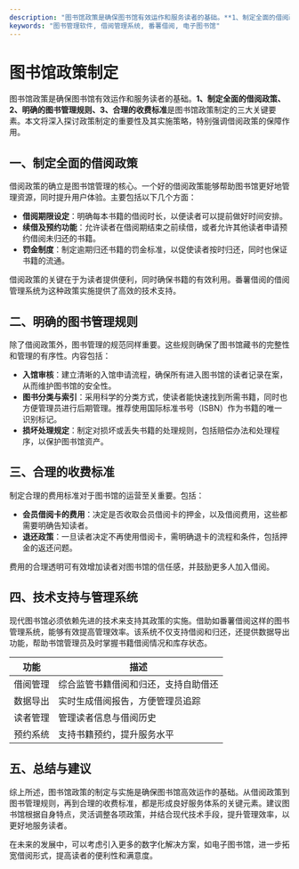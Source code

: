 ```yaml
---
description: "图书馆政策是确保图书馆有效运作和服务读者的基础。**1、制定全面的借阅政策、2、明确的图书管理规则、3、合理的收费标准**是图书馆政策制定的三大关键要素。本文将深入探讨政策制定的重要性及其实施策略，特别强调借阅政策的保障作用。"
keywords: "图书管理软件, 借阅管理系统, 番薯借阅, 电子图书馆"
---
```

# 图书馆政策制定

图书馆政策是确保图书馆有效运作和服务读者的基础。**1、制定全面的借阅政策、2、明确的图书管理规则、3、合理的收费标准**是图书馆政策制定的三大关键要素。本文将深入探讨政策制定的重要性及其实施策略，特别强调借阅政策的保障作用。

## 一、制定全面的借阅政策

借阅政策的确立是图书馆管理的核心。一个好的借阅政策能够帮助图书馆更好地管理资源，同时提升用户体验。主要包括以下几个方面：

- **借阅期限设定**：明确每本书籍的借阅时长，以便读者可以提前做好时间安排。
- **续借及预约功能**：允许读者在借阅期结束之前续借，或者允许其他读者申请预约借阅未归还的书籍。
- **罚金制度**：制定逾期归还书籍的罚金标准，以促使读者按时归还，同时也保证书籍的流通。

借阅政策的关键在于为读者提供便利，同时确保书籍的有效利用。番薯借阅的借阅管理系统为这种政策实施提供了高效的技术支持。

## 二、明确的图书管理规则

除了借阅政策外，图书管理的规范同样重要。这些规则确保了图书馆藏书的完整性和管理的有序性。内容包括：

- **入馆审核**：建立清晰的入馆申请流程，确保所有进入图书馆的读者记录在案，从而维护图书馆的安全性。
- **图书分类与索引**：采用科学的分类方式，使读者能快速找到所需书籍，同时也方便管理员进行后期管理。推荐使用国际标准书号（ISBN）作为书籍的唯一识别标记。
- **损坏处理规定**：制定对损坏或丢失书籍的处理规则，包括赔偿办法和处理程序，以保护图书馆资产。

## 三、合理的收费标准

制定合理的费用标准对于图书馆的运营至关重要。包括：

- **会员借阅卡的费用**：决定是否收取会员借阅卡的押金，以及借阅费用，这些都需要明确告知读者。
- **退还政策**：一旦读者决定不再使用借阅卡，需明确退卡的流程和条件，包括押金的返还问题。
  
费用的合理透明可有效增加读者对图书馆的信任感，并鼓励更多人加入借阅。

## 四、技术支持与管理系统

现代图书馆必须依赖先进的技术来支持其政策的实施。借助如番薯借阅这样的图书管理系统，能够有效提高管理效率。该系统不仅支持借阅和归还，还提供数据导出功能，帮助书馆管理员及时掌握书籍借阅情况和库存状态。

| 功能         | 描述                                   |
|--------------|----------------------------------------|
| 借阅管理     | 综合监管书籍借阅和归还，支持自助借还 |
| 数据导出     | 实时生成借阅报告，方便管理员追踪   |
| 读者管理     | 管理读者信息与借阅历史               |
| 预约系统     | 支持书籍预约，提升服务水平           |

## 五、总结与建议

综上所述，图书馆政策的制定与实施是确保图书馆高效运作的基础。从借阅政策到图书管理规则，再到合理的收费标准，都是形成良好服务体系的关键元素。建议图书馆根据自身特点，灵活调整各项政策，并结合现代技术手段，提升管理效率，以更好地服务读者。

在未来的发展中，可以考虑引入更多的数字化解决方案，如电子图书馆，进一步拓宽借阅形式，提高读者的便利性和满意度。
